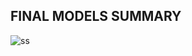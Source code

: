 ## FINAL MODELS SUMMARY
![ss](https://github.com/OmdenaAI/bengaluru-india-improve-sorting-segregation/blob/main/src/tasks/Task-3%20-%20Model-Building/Final%20Datasets%20and%20Models/Final%20Models%20Summary.png)
